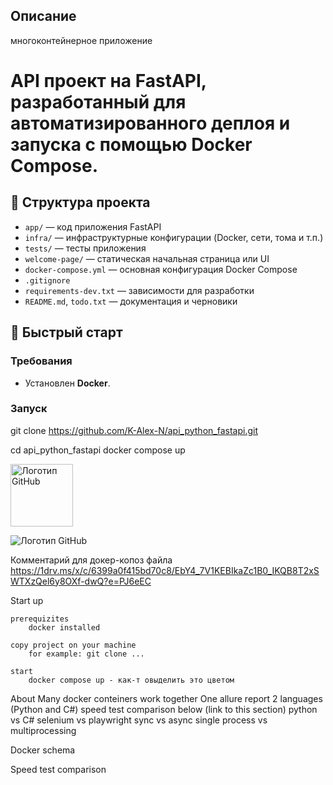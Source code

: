 ## Описание
многоконтейнерное приложение
# API проект на **FastAPI**, разработанный для автоматизированного деплоя и запуска с помощью **Docker Compose**.


## 📁 Структура проекта
- `app/` — код приложения FastAPI  
- `infra/` — инфраструктурные конфигурации (Docker, сети, тома и т.п.)  
- `tests/` — тесты приложения  
- `welcome-page/` — статическая начальная страница или UI  
- `docker-compose.yml` — основная конфигурация Docker Compose  
- `.gitignore`  
- `requirements-dev.txt` — зависимости для разработки  
- `README.md`, `todo.txt` — документация и черновики

## 🚀 Быстрый старт

### Требования
- Установлен **Docker**.

### Запуск
git clone https://github.com/K-Alex-N/api_python_fastapi.git

cd api_python_fastapi
docker compose up




[//]: # (image_on_github = "https://github.com/K-Alex-N/assets/main/docker/2025-07-04%2000_31_51-pet-project__docker.drawio%20-%20draw.io.png")
[//]: # (raw_image = image_on_github.replace&#40;"github", "raw.githubusercontent"&#41;)


<img src="https://1drv.ms/i/c/6399a0f415bd70c8/ES4kgYXah4lIpoiMWvgO2P0BK110aXin-lwnqsr-mzL3bA?e=6f396V" alt="Логотип GitHub" width="100">

![Логотип GitHub](https://github.githubassets.com/images/modules/logos_page/GitHub-Mark.png "Логотип Гитхаба")

Комментарий для докер-копоз файла
https://1drv.ms/x/c/6399a0f415bd70c8/EbY4_7V1KEBIkaZc1B0_IKQB8T2xSWTXzQel6y8OXf-dwQ?e=PJ6eEC

Start up 

    prerequizites 
        docker installed 

    copy project on your machine
        for example: git clone ...

    start
        docker compose up - как-т овыделить это цветом



About 
    Many docker conteiners work together
    One allure report
    2 languages (Python and C#)
    speed test comparison below (link to this section)
        python vs C# 
        selenium vs playwright 
        sync vs async 
        single process vs multiprocessing

Docker schema


Speed test comparison 







